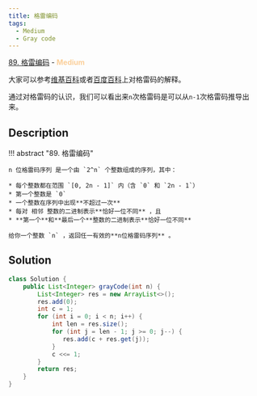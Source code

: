 ```yaml
---
title: 格雷编码
tags:
  - Medium
  - Gray code
---
```


[89. 格雷编码](https://leetcode-cn.com/problems/gray-code/) - <span style="color: #fbcf9a; font-weight: bold">Medium</span>

大家可以参考[维基百科](https://zh.wikipedia.org/wiki/格雷码)或者[百度百科](https://baike.baidu.com/item/格雷码/6510858)上对格雷码的解释。

通过对格雷码的认识，我们可以看出来`n`次格雷码是可以从`n-1`次格雷码推导出来。

## Description

!!! abstract "89. 格雷编码"

    n 位格雷码序列 是一个由 `2^n` 个整数组成的序列，其中：

    * 每个整数都在范围 `[0, 2n - 1]` 内（含 `0` 和 `2n - 1`）
    * 第一个整数是 `0`
    * 一个整数在序列中出现**不超过一次**
    * 每对 相邻 整数的二进制表示**恰好一位不同** ，且
    * **第一个**和**最后一个**整数的二进制表示**恰好一位不同**

    给你一个整数 `n` ，返回任一有效的**n位格雷码序列** 。

## Solution

```java
class Solution {
    public List<Integer> grayCode(int n) {
        List<Integer> res = new ArrayList<>();
        res.add(0);
        int c = 1;
        for (int i = 0; i < n; i++) {
            int len = res.size();
            for (int j = len - 1; j >= 0; j--) {
               res.add(c + res.get(j));
            }
            c <<= 1;
        }
        return res;
    }
}
```